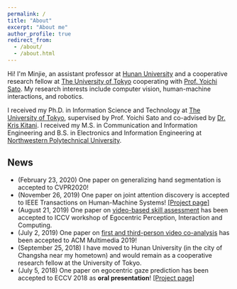 ```yaml
---
permalink: /
title: "About"
excerpt: "About me"
author_profile: true
redirect_from: 
  - /about/
  - /about.html
---
```


Hi! I'm Minjie, an assistant professor at [Hunan University](http://www-en.hnu.edu.cn/index.htm) and a cooperative research fellow at [The University of Tokyo](https://www.iis.u-tokyo.ac.jp/en/) cooperating with [Prof. Yoichi Sato](http://www.hci.iis.u-tokyo.ac.jp/~ysato/index.html). My research interests include computer vision, human-machine interactions, and robotics.

I received my Ph.D. in Information Science and Technology at [The University of Tokyo](http://www.u-tokyo.ac.jp/en/), supervised by Prof. Yoichi Sato and co-advised by [Dr. Kris Kitani](http://www.cs.cmu.edu/~kkitani/). I received my M.S. in Communication and Information Engineering and B.S. in Electronics and Information Engineering at [Northwestern Polytechnical University](http://en.nwpu.edu.cn/).


## News
* (February 23, 2020) One paper on generalizing hand segmentation is accepted to CVPR2020!
* (November 26, 2019) One paper on joint attention discovery is accepted to IEEE Transactions on Human-Machine Systems! [[Project page]](https://cai-mj.github.io/project/joint_attention_discovery)
* (August 21, 2019) One paper on [video-based skill assessment](https://arxiv.org/abs/1901.02579) has been accepted to ICCV workshop of Egocentric Perception, Interaction and Computing.
* (July 2, 2019) One paper on [first and third-person video co-analysis](https://arxiv.org/abs/1904.07424) has been accepted to ACM Multimedia 2019!
* (September 25, 2018) I have moved to Hunan University (in the city of Changsha near my hometown) and would remain as a cooperative research fellow at the University of Tokyo.
* (July 5, 2018) One paper on egocentric gaze prediction has been accepted to ECCV 2018 as **oral presentation**! [[Project page]](https://cai-mj.github.io/project/egocentric_gaze_prediction)


